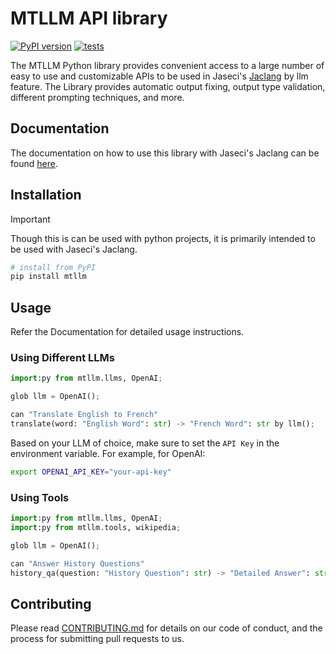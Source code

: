 # MTLLM API library

[![PyPI version](https://img.shields.io/pypi/v/mtllm.svg)](https://pypi.org/project/mtllm/) [![tests](https://github.com/Jaseci-Labs/mtllm/actions/workflows/test.yml/badge.svg?branch=main)](https://github.com/Jaseci-Labs/mtllm/actions/workflows/test.yml)

The MTLLM Python library provides convenient access to a large number of easy to use and customizable APIs to be used in Jaseci's [Jaclang](https://github.com/Jaseci-Labs/jaclang) by llm feature.
The Library provides automatic output fixing, output type validation, different prompting techniques, and more.

## Documentation

The documentation on how to use this library with Jaseci's Jaclang can be found [here](https://jaseci-labs.github.io/mtllm/).

## Installation

> [!IMPORTANT]
> Though this is can be used with python projects, it is primarily intended to be used with Jaseci's Jaclang.

```sh
# install from PyPI
pip install mtllm
```

## Usage

Refer the Documentation for detailed usage instructions.

### Using Different LLMs
```py
import:py from mtllm.llms, OpenAI;

glob llm = OpenAI();

can "Translate English to French"
translate(word: "English Word": str) -> "French Word": str by llm();
```

Based on your LLM of choice, make sure to set the `API Key` in the environment variable. For example, for OpenAI:

```sh
export OPENAI_API_KEY="your-api-key"
```
### Using Tools
```py
import:py from mtllm.llms, OpenAI;
import:py from mtllm.tools, wikipedia;

glob llm = OpenAI();

can "Answer History Questions"
history_qa(question: "History Question": str) -> "Detailed Answer": str by llm(tools=[wikipedia]);
```

## Contributing
Please read [CONTRIBUTING.md](CONTRIBUTING.md) for details on our code of conduct, and the process for submitting pull requests to us.
